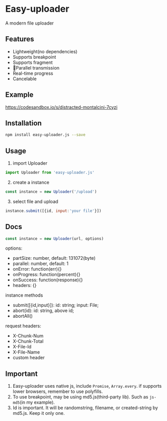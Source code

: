 # Easy-uploader
A modern file uploader

## Features
- Lightweight(no dependencies)
- Supports breakpoint
- Supports fragment
- Parallel transmission
- Real-time progress
- Cancelable

## Example
https://codesandbox.io/s/distracted-montalcini-7cyzi

## Installation
``` bash
npm install easy-uploader.js --save
```
## Usage
1. import Uploader
``` js
import Uploader from 'easy-uploader.js'
```
2. create a instance
``` js
const instance = new Uploader('/upload')
```
3. select file and upload
``` js
instance.submit([{id, input:'your file'}])
```
## Docs
``` js
const instance = new Uploader(url, options)
```
options:
- partSize: number, default: 131072(byte)
- parallel: number, default: 1
- onError: function(err){}
- onProgress: function(percent){}
- onSuccess: function(response){}
- headers: {}

instance methods
- submit([{id,input}]): id: string; input: File;
- abort(id): id: string, above id;
- abortAll()

request headers:
- X-Chunk-Num
- X-Chunk-Total
- X-File-Id
- X-File-Name
- custom header

## Important
1. Easy-uploader uses native js, include `Promise`, `Array.every`. if supports lower browsers, remember to use polyfills. 
2. To use breakpoint, may be using md5.js(third-party lib). Such as `js-md5`(in my example).
3. Id is important. It will be randomstring, filename, or created-string by md5.js. Keep it only one.

